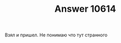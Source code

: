 ﻿---
title: "Answer 10614"
se.owner.user_id: 
se.owner.display_name: "user397906"
se.owner.link: ""
se.answer_id: 10614
se.question_id: 10612
se.post_type: answer
se.is_accepted: False
---
<p>Взял и пришел. Не понимаю что тут странного</p>
